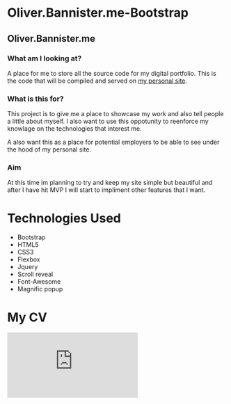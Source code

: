 # Oliver.Bannister.me-Bootstrap
## Oliver.Bannister.me
### What am I looking at?


A place for me to store all the source code for my digital portfolio. 
This is the code that will be compiled and served on [my personal site](https://oliver.bannister.me).

### What is this for? 

This project is to give me a place to showcase my work and also tell people a little about myself.
I also want to use this oppotunity to reenforce my knowlage on the technologies that interest me.

A also want this as a place for potential employers to be able to see under the hood of my personal site.

### Aim

At this time im planning to try and keep my site simple but beautiful and after I have hit MVP I will start to impliment other features that I want.

# Technologies Used

- Bootstrap
- HTML5
- CSS3
- Flexbox
- Jquery
- Scroll reveal
- Font-Awesome
- Magnific popup

# My CV

![Ollie Bannister CV](https://github.com/Olwiba/Oliver.Bannister.me-Bootstrap/blob/master/resources/CV_files/Oliver_Bannister_CV.pdf)
